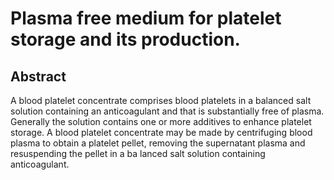 # Plasma free medium for platelet storage and its production.

## Abstract
A blood platelet concentrate comprises blood platelets in a balanced salt solution containing an anticoagulant and that is substantially free of plasma. Generally the solution contains one or more additives to enhance platelet storage. A blood platelet concentrate may be made by centrifuging blood plasma to obtain a platelet pellet, removing the supernatant plasma and resuspending the pellet in a ba lanced salt solution containing anticoagulant.